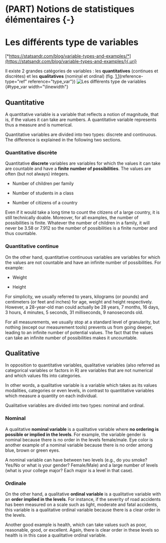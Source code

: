 # (PART) Notions de statistiques élémentaires {-}

# Les différents type de variables

[*https://statsandr.com/blog/variable-types-and-examples/*](https://statsandr.com/blog/variable-types-and-examples/){.uri}

Il existe 2 grandes catégories de variables : les **quantitatives**
(continues et discrètes) et les **qualitatives** (nominal et ordinal)
(fig. [1.1](#type_var){reference-type="ref" reference="type_var"}) ![Les
différents type de variables](figures/Variables_Types.png){#type_var
width="\\linewidth"}

## Quantitative

A quantitative variable is a variable that reflects a notion of
magnitude, that is, if the values it can take are numbers. A
quantitative variable represents thus a measure and is numerical.

Quantitative variables are divided into two types: discrete and
continuous. The difference is explained in the following two sections.

### Quantitative discrète

Quantitative **discrete** variables are variables for which the values
it can take are countable and have a **finite number of possibilities**.
The values are often (but not always) integers.

-   Number of children per family

-   Number of students in a class

-   Number of citizens of a country

Even if it would take a long time to count the citizens of a large
country, it is still technically doable. Moreover, for all examples, the
number of possibilities is finite. Whatever the number of children in a
family, it will never be 3.58 or 7.912 so the number of possibilities is
a finite number and thus countable.

### Quantitative continue

On the other hand, quantitative continuous variables are variables for
which the values are not countable and have an infinite number of
possibilities. For example:

-   Weight

-   Height

For simplicity, we usually referred to years, kilograms (or pounds) and
centimeters (or feet and inches) for age, weight and height
respectively. However, a 28-year-old man could actually be 28 years, 7
months, 16 days, 3 hours, 4 minutes, 5 seconds, 31 milliseconds, 9
nanoseconds old.

For all measurements, we usually stop at a standard level of
granularity, but nothing (except our measurement tools) prevents us from
going deeper, leading to an infinite number of potential values. The
fact that the values can take an infinite number of possibilities makes
it uncountable.

## Qualitative

In opposition to quantitative variables, qualitative variables (also
referred as categorical variables or factors in R) are variables that
are not numerical and which values fits into categories.

In other words, a qualitative variable is a variable which takes as its
values modalities, categories or even levels, in contrast to
quantitative variables which measure a quantity on each individual.

Qualitative variables are divided into two types: nominal and ordinal.

### Nominal

A qualitative **nominal variable** is a qualitative variable where **no
ordering is possible or implied in the levels**. For example, the
variable gender is nominal because there is no order in the levels
female/male. Eye color is another example of a nominal variable because
there is no order among blue, brown or green eyes.

A nominal variable can have between two levels (e.g., do you smoke?
Yes/No or what is your gender? Female/Male) and a large number of levels
(what is your college major? Each major is a level in that case).

### Ordinale

On the other hand, a qualitative **ordinal variable** is a qualitative
variable with an **order implied in the levels**. For instance, if the
severity of road accidents has been measured on a scale such as light,
moderate and fatal accidents, this variable is a qualitative ordinal
variable because there is a clear order in the levels.

Another good example is health, which can take values such as poor,
reasonable, good, or excellent. Again, there is clear order in these
levels so health is in this case a qualitative ordinal variable.


